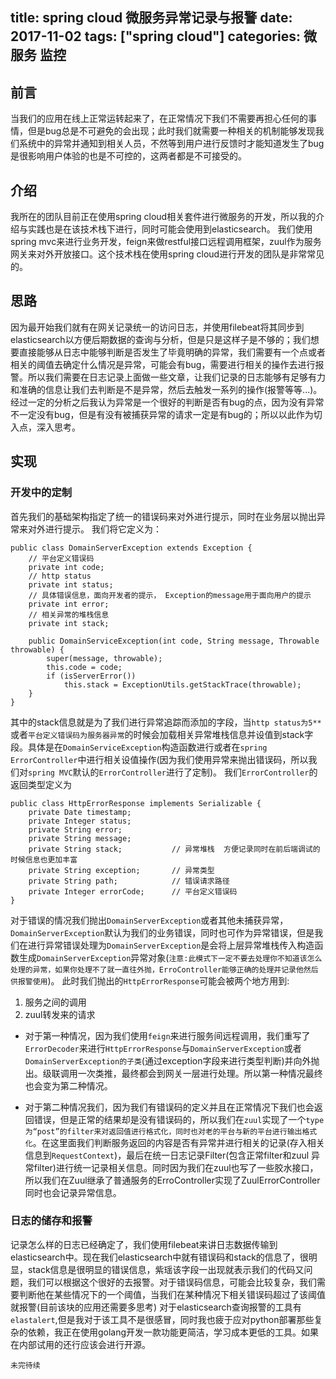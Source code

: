 title: spring cloud 微服务异常记录与报警
date: 2017-11-02
tags: ["spring cloud"]
categories:
  微服务
  监控
---
## 前言 ##
当我们的应用在线上正常运转起来了，在正常情况下我们不需要再担心任何的事情，但是bug总是不可避免的会出现；此时我们就需要一种相关的机制能够发现我们系统中的异常并通知到相关人员，不然等到用户进行反馈时才能知道发生了bug是很影响用户体验的也是不可控的，这两者都是不可接受的。

## 介绍 ##
我所在的团队目前正在使用spring cloud相关套件进行微服务的开发，所以我的介绍与实践也是在该技术栈下进行，同时可能会使用到elasticsearch。
我们使用spring mvc来进行业务开发，feign来做restful接口远程调用框架，zuul作为服务网关来对外开放接口。这个技术栈在使用spring cloud进行开发的团队是非常常见的。

## 思路 ##
因为最开始我们就有在网关记录统一的访问日志，并使用filebeat将其同步到elasticsearch以方便后期数据的查询与分析，但是只是这样子是不够的；我们想要直接能够从日志中能够判断是否发生了毕竟明确的异常，我们需要有一个点或者相关的阈值去确定什么情况是异常，可能会有bug，需要进行相关的操作去进行报警。所以我们需要在日志记录上面做一些文章，让我们记录的日志能够有足够有力和准确的信息让我们去判断是不是异常，然后去触发一系列的操作(报警等等...)。
经过一定的分析之后我认为异常是一个很好的判断是否有bug的点，因为没有异常不一定没有bug，但是有没有被捕获异常的请求一定是有bug的；所以以此作为切入点，深入思考。

## 实现 ##
### 开发中的定制 ###
首先我们的基础架构指定了统一的错误码来对外进行提示，同时在业务层以抛出异常来对外进行提示。
我们将它定义为：
```
public class DomainServerException extends Exception {
    // 平台定义错误码
    private int code;
    // http status
    private int status;
    // 具体错误信息，面向开发者的提示， Exception的message用于面向用户的提示
    private int error;
    // 相关异常的堆栈信息
    private int stack;

    public DomainServiceException(int code, String message, Throwable throwable) {
        super(message, throwable);
        this.code = code;
        if (isServerError())
            this.stack = ExceptionUtils.getStackTrace(throwable);
    }
}
```
其中的stack信息就是为了我们进行异常追踪而添加的字段，当`http status为5**`或者`平台定义错误码为服务器异常`的时候会加载相关异常堆栈信息并设值到stack字段。具体是在`DomainServiceException`构造函数进行或者在`spring ErrorController`中进行相关设值操作(因为我们使用异常来抛出错误码，所以我们对`spring MVC`默认的`ErrorController`进行了定制)。
我们`ErrorController`的返回类型定义为
```
public class HttpErrorResponse implements Serializable {
    private Date timestamp;
    private Integer status;
    private String error;
    private String message;         
    private String stack;           // 异常堆栈  方便记录同时在前后端调试的时候信息也更加丰富
    private String exception;       // 异常类型
    private String path;            // 错误请求路径
    private Integer errorCode;      // 平台定义错误码
}
```
对于错误的情况我们抛出`DomainServerException`或者其他未捕获异常，`DomainServerException`默认为我们的业务错误，同时也可作为异常错误，但是我们在进行异常错误处理为`DomainServerException`是会将上层异常堆栈传入构造函数生成`DomainServerException`异常对象(`注意:此模式下一定不要去处理你不知道该怎么处理的异常，如果你处理不了就一直往外抛，ErroController能够正确的处理并记录他然后供报警使用`)。
此时我们抛出的`HttpErrorResponse`可能会被两个地方用到:
1. 服务之间的调用
2. zuul转发来的请求
* 对于第一种情况，因为我们使用`feign`来进行服务间远程调用，我们重写了`ErrorDecoder`来进行`HttpErrorResponse`与`DomainServerException`或者`DomainServerException的子类`(通过exception字段来进行类型判断)并向外抛出。级联调用一次类推，最终都会到网关一层进行处理。所以第一种情况最终也会变为第二种情况。

* 对于第二种情况我们，因为我们有错误码的定义并且在正常情况下我们也会返回错误，但是正常的结果却是没有错误码的，所以我们在`zuul`实现了一个`type为“post”的filter来对返回值进行格式化，同时也对老的平台与新的平台进行输出格式化`。在这里面我们判断服务返回的内容是否有异常并进行相关的记录(存入相关信息到`RequestContext`)，最后在统一日志记录Filter(包含正常filter和zuul 异常filter)进行统一记录相关信息。同时因为我们在zuul也写了一些胶水接口，所以我们在Zuul继承了普通服务的ErroController实现了ZuulErrorController同时也会记录异常信息。

### 日志的储存和报警 ###
记录怎么样的日志已经确定了，我们使用filebeat来讲日志数据传输到elasticsearch中。现在我们elasticsearch中就有错误码和stack的信息了，很明显，stack信息是很明显的错误信息，紫瑶该字段一出现就表示我们的代码又问题，我们可以根据这个很好的去报警。对于错误码信息，可能会比较复杂，我们需要判断他在某些情况下的一个阈值，当我们在某种情况下相关错误码超过了该阈值就报警(目前该块的应用还需要多思考)
对于elasticsearch查询报警的工具有`elastalert`,但是我对于该工具不是很感冒，同时我也疲于应对python部署那些复杂的依赖，我正在使用golang开发一款功能更简洁，学习成本更低的工具。如果在内部试用的还行应该会进行开源。

`未完待续`